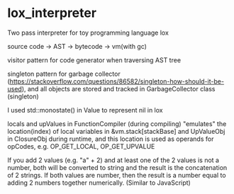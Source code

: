 # lox_interpreter

Two pass interpreter for toy programming language lox

source code -> AST -> bytecode -> vm(with gc)


visitor pattern for code generator when traversing AST tree

singleton pattern for garbage collector (https://stackoverflow.com/questions/86582/singleton-how-should-it-be-used), 
and all objects are stored and tracked in GarbageCollector class (singleton)

I used std::monostate() in Value to represent nil in lox

locals and upValues in FunctionCompiler (during compiling) "emulates" the location(index) of local variables in 
&vm.stack[stackBase] and UpValueObj in ClosureObj during runtime, and this location is used as operands for opCodes,
e.g. OP_GET_LOCAL, OP_GET_UPVALUE

If you add 2 values (e.g. "a" + 2) and at least one of the 2 values is not a number, both will be converted to string 
and the result is the concatenation of 2 strings. If both values are number, then the result is a number equal to adding
2 numbers together numerically. (Similar to JavaScript)